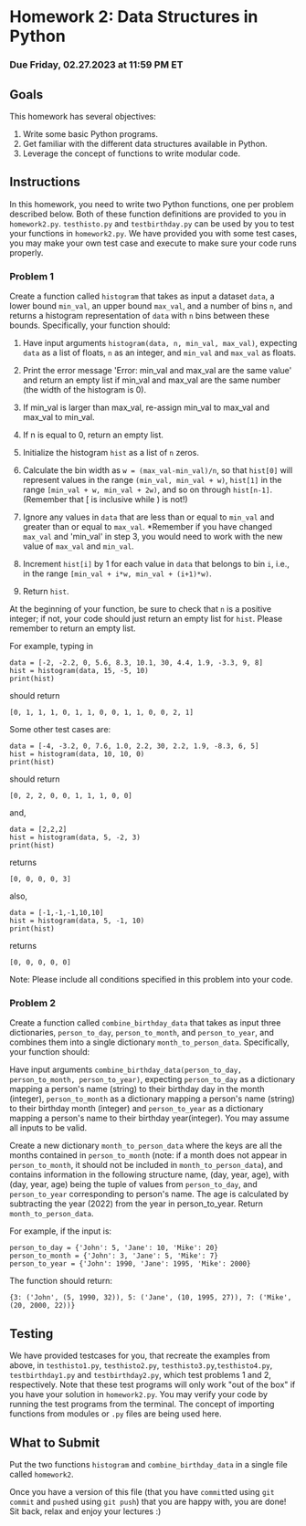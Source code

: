 # Homework 2: Data Structures in Python

### Due Friday, 02.27.2023 at 11:59 PM ET

## Goals

This homework has several objectives:

1. Write some basic Python programs.
2. Get familiar with the different data structures available in Python.
3. Leverage the concept of functions to write modular code.

## Instructions

In this homework, you need to write two Python functions, one per problem described below. Both of these function definitions are provided to you in `homework2.py`. `testhisto.py` and `testbirthday.py` can be used by you to test your functions in `homework2.py`. We have provided you with some test cases, you may make your own test case and execute to make sure your code runs properly.

### Problem 1

Create a function called `histogram` that takes as input a dataset `data`, a lower bound `min_val`, an upper bound `max_val`, and a number of bins `n`, and returns a histogram representation of `data` with `n` bins between these bounds. Specifically, your function should:

1. Have input arguments `histogram(data, n, min_val, max_val)`, expecting `data` as a list of floats, `n` as an integer, and `min_val` and `max_val` as floats.

2. Print the error message 'Error: min_val and max_val are the same value' and return an empty list if min_val and max_val are the same number (the width of the histogram is 0).

3. If min_val is larger than max_val, re-assign min_val to max_val and max_val to min_val.

4. If n is equal to 0, return an empty list.

5. Initialize the histogram `hist` as a list of `n` zeros.

6. Calculate the bin width as `w = (max_val-min_val)/n`, so that `hist[0]` will represent values in the range `(min_val, min_val + w)`, `hist[1]` in the range `[min_val + w, min_val + 2w)`, and so on through `hist[n-1]`. (Remember that [ is inclusive while ) is not!)

7. Ignore any values in `data` that are less than or equal to `min_val` and greater than or equal to `max_val`. *Remember if you have changed `max_val` and 'min_val' in step 3, you would need to work with the new value of `max_val` and `min_val`.

8. Increment `hist[i]` by 1 for each value in `data` that belongs to bin `i`, i.e., in the range `[min_val + i*w, min_val + (i+1)*w)`.

9. Return `hist`.

At the beginning of your function, be sure to check that `n` is a positive integer; if not, your code should just return an empty list for `hist`.
Please remember to return an empty list.

For example, typing in

```
data = [-2, -2.2, 0, 5.6, 8.3, 10.1, 30, 4.4, 1.9, -3.3, 9, 8]
hist = histogram(data, 15, -5, 10)
print(hist)
```

should return

```
[0, 1, 1, 1, 0, 1, 1, 0, 0, 1, 1, 0, 0, 2, 1]
```
Some other test cases are:

```
data = [-4, -3.2, 0, 7.6, 1.0, 2.2, 30, 2.2, 1.9, -8.3, 6, 5]
hist = histogram(data, 10, 10, 0)
print(hist)
```

should return

```
[0, 2, 2, 0, 0, 1, 1, 1, 0, 0]
```
and,
```
data = [2,2,2]
hist = histogram(data, 5, -2, 3)
print(hist)
```
returns
```
[0, 0, 0, 0, 3]
```
also, 
```
data = [-1,-1,-1,10,10]
hist = histogram(data, 5, -1, 10)
print(hist)
```
returns 
```
[0, 0, 0, 0, 0]
```
Note: Please include all conditions specified in this problem into your code. 

### Problem 2

Create a function called `combine_birthday_data` that takes as input three dictionaries, `person_to_day`, `person_to_month`, and `person_to_year`, and combines them into a single dictionary `month_to_person_data`. Specifically, your function should:

Have input arguments `combine_birthday_data(person_to_day, person_to_month, person_to_year)`, expecting `person_to_day` as a dictionary mapping a person's name (string) to their birthday day in the month (integer), `person_to_month` as a dictionary mapping a person's name (string) to their birthday month (integer) and `person_to_year` as a dictionary mapping a person's name to their birthday year(integer). You may assume all inputs to be valid.

Create a new dictionary `month_to_person_data` where the keys are all the months contained in `person_to_month` (note: if a month does not appear in `person_to_month`, it should not be included in `month_to_person_data`), and contains information in the following structure name, (day, year, age), with (day, year, age) being the tuple of values from `person_to_day`, and `person_to_year` corresponding to person's name. The age is calculated by subtracting the year (2022) from the year in person_to_year.
Return `month_to_person_data`.

For example, if the input is:

```
person_to_day = {'John': 5, 'Jane': 10, 'Mike': 20}
person_to_month = {'John': 3, 'Jane': 5, 'Mike': 7}
person_to_year = {'John': 1990, 'Jane': 1995, 'Mike': 2000}
```

The function should return:

```
{3: ('John', (5, 1990, 32)), 5: ('Jane', (10, 1995, 27)), 7: ('Mike', (20, 2000, 22))}
```

## Testing

We have provided testcases for you, that recreate the examples from above, in `testhisto1.py`, `testhisto2.py`, `testhisto3.py`,`testhisto4.py`, `testbirthday1.py` and `testbirthday2.py`, which test problems 1 and 2, respectively. Note that these test programs will only work "out of the box" if you have your solution in `homework2.py`. You may verify your code by running the test programs from the terminal. The concept of importing functions from modules or `.py` files are being used here.


## What to Submit

Put the two functions `histogram` and `combine_birthday_data` in a single file called `homework2`.

Once you have a version of this file (that you have `commit`ted using `git commit` and `push`ed using `git push`) that you are happy with, you are done!
Sit back, relax and enjoy your lectures :)
